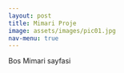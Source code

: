 ```yaml
---
layout: post
title: Mimari Proje
image: assets/images/pic01.jpg
nav-menu: true
---
```



Bos Mimari sayfasi